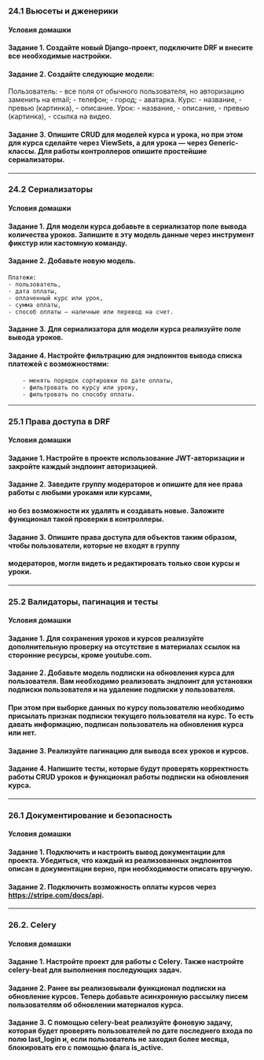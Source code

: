 ### 24.1 Вьюсеты и дженерики
#### Условия домашки

#### Задание 1. Создайте новый Django-проект, подключите DRF и внесите все необходимые настройки.

#### Задание 2. Создайте следующие модели:
Пользователь:
    - все поля от обычного пользователя, но авторизацию заменить на email;
    - телефон;
    - город;
    - аватарка.
Курс:
    - название,
    - превью (картинка),
    - описание.
Урок:
    - название,
    - описание,
    - превью (картинка),
    - ссылка на видео.


#### Задание 3. Опишите CRUD для моделей курса и урока, но при этом для курса сделайте через ViewSets, а для урока — через Generic-классы. Для работы контроллеров опишите простейшие сериализаторы.
___________________________________________________________________________________________________________________

### 24.2 Сериализаторы
#### Условия домашки

#### Задание 1. Для модели курса добавьте в сериализатор поле вывода количества уроков. Запишите в эту модель данные через инструмент фикстур или кастомную команду.

#### Задание 2. Добавьте новую модель.
    Платежи:
    - пользователь,
    - дата оплаты,
    - оплаченный курс или урок,
    - сумма оплаты,
    - способ оплаты — наличные или перевод на счет.


#### Задание 3. Для сериализатора для модели курса реализуйте поле вывода уроков.

#### Задание 4. Настройте фильтрацию для эндпоинтов вывода списка платежей с возможностями:
        - менять порядок сортировки по дате оплаты,
        - фильтровать по курсу или уроку,
        - фильтровать по способу оплаты.

_____________________________________________________________________________________________________________________

### 25.1 Права доступа в DRF
#### Условия домашки

#### Задание 1. Настройте в проекте использование JWT-авторизации и закройте каждый эндпоинт авторизацией.

#### Задание 2. Заведите группу модераторов и опишите для нее права работы с любыми уроками или курсами, 
#### но без возможности их удалять и создавать новые. Заложите функционал такой проверки в контроллеры.

#### Задание 3. Опишите права доступа для объектов таким образом, чтобы пользователи, которые не входят в группу 
#### модераторов, могли видеть и редактировать только свои курсы и уроки.

_________________________________________________________________________________________________________________

### 25.2 Валидаторы, пагинация и тесты
#### Условия домашки

#### Задание 1. Для сохранения уроков и курсов реализуйте дополнительную проверку на отсутствие в материалах ссылок на сторонние ресурсы, кроме youtube.com.

#### Задание 2. Добавьте модель подписки на обновления курса для пользователя. Вам необходимо реализовать эндпоинт для установки подписки пользователя и на удаление подписки у пользователя.
#### При этом при выборке данных по курсу пользователю необходимо присылать признак подписки текущего пользователя на курс. То есть давать информацию, подписан пользователь на обновления курса или нет.

#### Задание 3. Реализуйте пагинацию для вывода всех уроков и курсов.

#### Задание 4. Напишите тесты, которые будут проверять корректность работы CRUD уроков и функционал работы подписки на обновления курса.

_________________________________________________________________________________________________________________

### 26.1 Документирование и безопасность
#### Условия домашки

#### Задание 1. Подключить и настроить вывод документации для проекта. Убедиться, что каждый из реализованных эндпоинтов описан в документации верно, при необходимости описать вручную.

#### Задание 2. Подключить возможность оплаты курсов через https://stripe.com/docs/api.

__________________________________________________________________________________________________________________

### 26.2. Celery
#### Условия домашки

#### Задание 1. Настройте проект для работы с Celery. Также настройте celery-beat для выполнения последующих задач.

#### Задание 2. Ранее вы реализовывали функционал подписки на обновление курсов. Теперь добавьте асинхронную рассылку писем пользователям об обновлении материалов курса.

#### Задание 3. С помощью celery-beat реализуйте фоновую задачу, которая будет проверять пользователей по дате последнего входа по полю last_login и, если пользователь не заходил более месяца, блокировать его с помощью флага is_active.